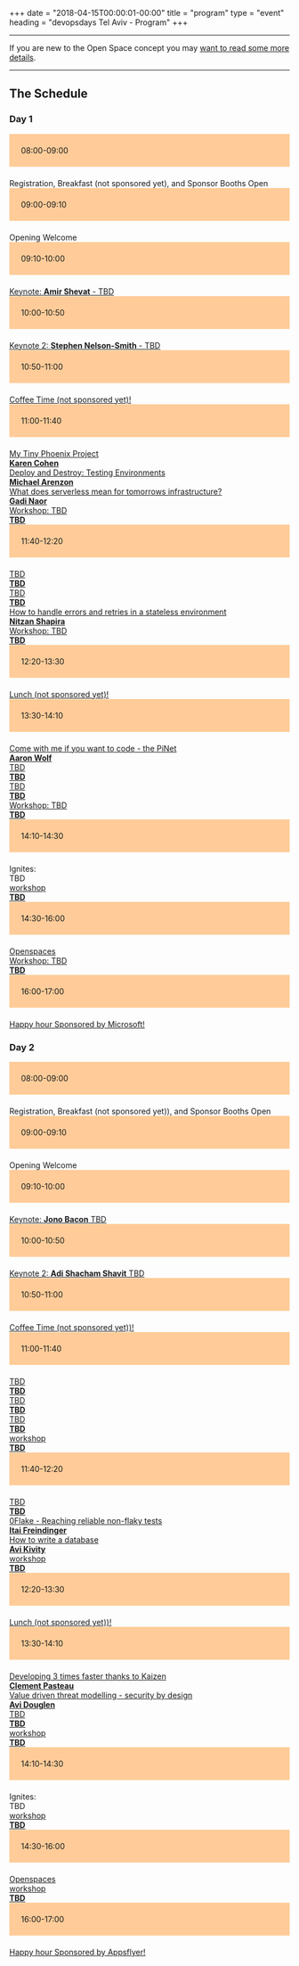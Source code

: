 +++
date = "2018-04-15T00:00:01-00:00"
title = "program"
type = "event"
heading = "devopsdays Tel Aviv - Program"
+++

<style type="text/css">
.box-grey{padding:1.5em;margin-bottom:1.5em;background:#e7e3e3}
.box-lightorange{padding:1.5em;margin-bottom:1.5em;background:#ffcc99}
.centerstyle {text-align:center;}
</style>


<div class = "row">
  <div class = "col-md-10">
    <hr />
    If you are new to the Open Space concept you may <a href="/pages/open-space-format">want to read some more details</a>.
    <hr />
  </div>
</div>

<div class = "row">
  <div class = "col-md-12">
    <h2>The Schedule</h2>
  </div>
</div>


<div class = "row">
  <div class = "col-md-12">
    <h3>Day 1</h3>
  </div>
</div>
<!-- this div is repeated for each timeslot -->
<div class = "row">
  <div class = "box-lightorange col-md-2 col-md-offset-0">
    <time>08:00-09:00</time>
  </div>
  <div class = "col-md-8 col-md-offset-2 box">
    Registration, Breakfast (not sponsored yet), and Sponsor Booths Open
  </div>
</div> <!-- end timeslot div -->
<!-- this div is repeated for each timeslot -->
<div class = "row">
  <div class = "box-lightorange col-md-2 col-md-offset-0">
    <time>09:00-09:10</time>
  </div>
  <div class = "col-md-8 col-md-offset-2 box">
    Opening Welcome <br />
    
  </div>
</div> <!-- end timeslot div -->
<!-- this div is repeated for each timeslot -->
<div class = "row">
  <div class = "box-lightorange col-md-2 col-md-offset-0">
    <time>09:10-10:00</time>
  </div>
  <div class = "col-md-8 col-md-offset-2 box">
    <a href="/events/2018-tel-aviv/program/amir-shevat">Keynote: <strong>Amir Shevat</strong> - TBD</a>
  </div>
</div> <!-- end timeslot div -->
<!-- this div is repeated for each timeslot -->
<div class = "row">
  <div class = "box-lightorange col-md-2 col-md-offset-0">
    <time>10:00-10:50</time>
  </div>
  <div class = "col-md-8 col-md-offset-2 box">
    <a href="/events/2018-tel-aviv/program/stephen-nelson-smith">Keynote 2: <strong>Stephen Nelson-Smith</strong> - TBD</a>
  </div>
</div> <!-- end timeslot div -->
<!-- this div is repeated for each timeslot -->
<div class = "row">
  <div class = "box-lightorange col-md-2 col-md-offset-0">
    <time>10:50-11:00</time>
  </div>
  <div class = "col-md-8 col-md-offset-2 box">
    <a href="https://www.devopsdays.org/events/2018-tel-aviv/sponsor/">Coffee Time (not sponsored yet)!</a>
  </div>
</div> <!-- end timeslot div -->
<!-- this div is repeated for each timeslot -->
<div class = "row">
  <div class = "box-lightorange col-md-2 col-md-offset-0">
    <time>11:00-11:40</time>
  </div>
  <div class = "col-md-2 col-md-offset-0 box">
    <a href="/events/2018-tel-aviv/program/karen-cohen">My Tiny Phoenix Project <br/> <strong>Karen Cohen</strong></a></div>
  <div class = "col-md-2 col-md-offset-3 box">
    <a href="/events/2018-tel-aviv/program/michael-arenzon">Deploy and Destroy: Testing Environments<br/> <strong>Michael Arenzon</strong></a></div>
  <div class = "col-md-2 col-md-offset-6 box">
    <a href="/events/2018-tel-aviv/program/gadi-naor">What does serverless mean for tomorrows infrastructure? <br/> <strong>Gadi Naor</strong>  </a></div>
  <div class = "col-md-2 col-md-offset-9 box">
    <a href="/events/2018-tel-aviv/program/allisson-mcmillan">Workshop: TBD <br/> <strong>TBD</strong></a></div>
</div> <!-- end timeslot div -->
<!-- this div is repeated for each timeslot -->
<div class = "row">
  <div class = "box-lightorange col-md-2 col-md-offset-0">
    <time>11:40-12:20</time>
  </div>
  <div class = "col-md-2 col-md-offset-0 box">
    <a href="/events/2018-tel-aviv/program/ken-mugrage">TBD<br/> <strong>TBD</strong></a></div>
  <div class = "col-md-2 col-md-offset-3 box">
    <a href="/events/2018-tel-aviv/program/ado-kukic">TBD<br/> <strong>TBD</strong></a></div>
  <div class = "col-md-2 col-md-offset-6 box">
    <a href="/events/2018-tel-aviv/program/nitzan-shapira">How to handle errors and retries in a stateless environment<br/> <strong>Nitzan Shapira</strong></a></div>
  <div class = "col-md-2 col-md-offset-9 box">
    <a href="/events/2018-tel-aviv/program/allisson-mcmillan">Workshop: TBD <br/> <strong>TBD</strong></a></div>
</div> <!-- end timeslot div -->
<!-- this div is repeated for each timeslot -->
<div class = "row">
  <div class = "box-lightorange col-md-2 col-md-offset-0">
    <time>12:20-13:30</time>
  </div>
  <div class = "col-md-8 col-md-offset-2 box">
    <a href="https://www.devopsdays.org/events/2018-tel-aviv/sponsor/">Lunch (not sponsored yet)!</a>
  </div>
</div> <!-- end timeslot div -->
<!-- this div is repeated for each timeslot -->
<div class = "row">
  <div class = "box-lightorange col-md-2 col-md-offset-0">
    <time>13:30-14:10</time>
  </div>
  <div class = "col-md-2 col-md-offset-0 box">
    <a href="/events/2018-tel-aviv/program/aaron-wolf">Come with me if you want to code - the PiNet <br/> <strong>Aaron Wolf</strong>  </a></div>
  <div class = "col-md-2 col-md-offset-3 box">
    <a href="/events/2018-tel-aviv/program/reuven-harrisson">TBD<br/> <strong>TBD</strong></a></div>
  <div class = "col-md-2 col-md-offset-6 box">
    <a href="/events/2018-tel-aviv/program/sasha-rosenbaum">TBD<br/> <strong>TBD</strong></a></div>
  <div class = "col-md-2 col-md-offset-9 box">
    <a href="/events/2018-tel-aviv/program/allisson-mcmillan">Workshop: TBD <br/> <strong>TBD</strong></a></div>
</div> <!-- end timeslot div -->
<!-- this div is repeated for each timeslot -->
<div class = "row">
  <div class = "box-lightorange col-md-2 col-md-offset-0">
    <time>14:10-14:30</time>
  </div>
  <div class = "col-md-6 col-md-offset-2 box">
    Ignites: <br/>
    TBD
    </div>
  <div class = "col-md-2 col-md-offset-8 box">
    <a href="/events/2018-tel-aviv/program/debbie-levit">workshop <br><strong>TBD</strong></a></div>
</div> <!-- end timeslot div -->

<div class = "row">
  <div class = "box-lightorange col-md-2 col-md-offset-0">
    <time>14:30-16:00</time>
  </div>
  <div class = "col-md-2 col-md-offset-0 box">
    <a href="/pages/open-space-format">Openspaces</a></div>
  <div class = "col-md-2 col-md-offset-3 box">
     </div>
  <div class = "col-md-2 col-md-offset-6 box">
     </div>
  <div class = "col-md-2 col-md-offset-8 box">
    <a href="/events/2018-tel-aviv/program/allisson-mcmillan">Workshop: TBD <br/> <strong>TBD</strong></a></div>
</div> <!-- end timeslot div -->
<!-- this div is repeated for each timeslot -->
<div class = "row">
  <div class = "box-lightorange col-md-2 col-md-offset-0">
    <time>16:00-17:00</time>
  </div>
  <div class = "col-md-8 col-md-offset-2 box">
    <a href="http://www.microsoft.com/">Happy hour Sponsored by Microsoft!</a>
  </div>
</div> <!-- end timeslot div -->
<!-- end day 1 -->

<div class = "row">
  <div class = "col-md-12">
    <h3>Day 2</h3>
  </div>
</div>
<!-- this div is repeated for each timeslot -->
<div class = "row">
  <div class = "box-lightorange col-md-2 col-md-offset-0">
    <time>08:00-09:00</time>
  </div>
  <div class = "col-md-8 col-md-offset-2 box">
    Registration, Breakfast (not sponsored yet)), and Sponsor Booths Open
  </div>
</div> <!-- end timeslot div -->
<!-- this div is repeated for each timeslot -->
<div class = "row">
  <div class = "box-lightorange col-md-2 col-md-offset-0">
    <time>09:00-09:10</time>
  </div>
  <div class = "col-md-8 col-md-offset-2 box">
    Opening Welcome <br />

  </div>
</div> <!-- end timeslot div -->
<!-- this div is repeated for each timeslot -->
<div class = "row">
  <div class = "box-lightorange col-md-2 col-md-offset-0">
    <time>09:10-10:00</time>
  </div>
  <div class = "col-md-8 col-md-offset-2 box">
    <a href="/events/2018-tel-aviv/program/jono-bacon">Keynote: <strong>Jono Bacon</strong> TBD</a>
  </div>
</div> <!-- end timeslot div -->
<!-- this div is repeated for each timeslot -->
<div class = "row">
  <div class = "box-lightorange col-md-2 col-md-offset-0">
    <time>10:00-10:50</time>
  </div>
  <div class = "col-md-8 col-md-offset-2 box">
    <a href="/events/2018-tel-aviv/program/adi-shacham-shavit">Keynote 2: <strong>Adi Shacham Shavit</strong> TBD</a>
  </div>
</div> <!-- end timeslot div -->
<!-- this div is repeated for each timeslot -->
<div class = "row">
  <div class = "box-lightorange col-md-2 col-md-offset-0">
    <time>10:50-11:00</time>
  </div>
  <div class = "col-md-8 col-md-offset-2 box">
    <a href="https://www.devopsdays.org/events/2018-tel-aviv/sponsor/">Coffee Time (not sponsored yet))!</a>
  </div>
</div> <!-- end timeslot div -->
<!-- this div is repeated for each timeslot -->
<div class = "row">
  <div class = "box-lightorange col-md-2 col-md-offset-0">
    <time>11:00-11:40</time>
  </div>
  <div class = "col-md-2 col-md-offset-0 box">
    <a href="/events/2018-tel-aviv/program/sabine-wojcieszak">TBD <br><strong>TBD</strong></a></div>
  <div class = "col-md-2 col-md-offset-3 box">
    <a href="/events/2018-tel-aviv/program/anton-drukh">TBD <br><strong>TBD</strong></a></div>
  <div class = "col-md-2 col-md-offset-6 box">
    <a href="/events/2018-tel-aviv/program/david-blank-edelman">TBD <br><strong>TBD</strong></a></div>
  <div class = "col-md-2 col-md-offset-8 box">
    <a href="/events/2018-tel-aviv/program/debbie-levit">workshop <br><strong>TBD</strong></a></div>
</div> <!-- end timeslot div -->
<!-- this div is repeated for each timeslot -->
<div class = "row">
  <div class = "box-lightorange col-md-2 col-md-offset-0">
    <time>11:40-12:20</time>
  </div>
  <div class = "col-md-2 col-md-offset-0 box">
    <a href="/events/2018-tel-aviv/program/yogev-levi">TBD <br><strong>TBD</strong></a></div>
  <div class = "col-md-2 col-md-offset-3 box">
    <a href="/events/2018-tel-aviv/program/itai-freindinger">0Flake - Reaching reliable non-flaky tests <br><strong>Itai Freindinger</strong></a></div>
  <div class = "col-md-2 col-md-offset-6 box">
    <a href="/events/2018-tel-aviv/program/avi-kivity">How to write a database <br><strong>Avi Kivity</strong></a></div>
  <div class = "col-md-2 col-md-offset-8 box">
    <a href="/events/2018-tel-aviv/program/debbie-levit">workshop <br><strong>TBD</strong></a></div>
</div> <!-- end timeslot div -->
<!-- this div is repeated for each timeslot -->
<div class = "row">
  <div class = "box-lightorange col-md-2 col-md-offset-0">
    <time>12:20-13:30</time>
  </div>
  <div class = "col-md-8 col-md-offset-2 box">
    <a href="https://www.devopsdays.org/events/2018-tel-aviv/sponsor/">Lunch (not sponsored yet))!</a>
  </div>
</div> <!-- end timeslot div -->
<!-- this div is repeated for each timeslot -->
<div class = "row">
  <div class = "box-lightorange col-md-2 col-md-offset-0">
    <time>13:30-14:10</time>
  </div>
  <div class = "col-md-2 col-md-offset-0 box">
    <a href="/events/2018-tel-aviv/program/clement-pasteau">Developing 3 times faster thanks to Kaizen<br><strong>Clement Pasteau</strong></a></div>
  <div class = "col-md-2 col-md-offset-3 box">
    <a href="/events/2018-tel-aviv/program/avi-douglen">Value driven threat modelling - security by design <br><strong>Avi Douglen</strong></a></div>
  <div class = "col-md-2 col-md-offset-6 box">
    <a href="/events/2018-tel-aviv/program/elena-levi">TBD <br><strong>TBD</strong></a></div>
  <div class = "col-md-2 col-md-offset-8 box">
    <a href="/events/2018-tel-aviv/program/debbie-levit">workshop <br><strong>TBD</strong></a></div>
</div> <!-- end timeslot div -->
<!-- this div is repeated for each timeslot -->
<div class = "row">
  <div class = "box-lightorange col-md-2 col-md-offset-0">
    <time>14:10-14:30</time>
  </div>
  <div class = "col-md-6 col-md-offset-2 box">
    Ignites: <br/>
    TBD
    </div>
  <div class = "col-md-2 col-md-offset-8 box">
    <a href="/events/2018-tel-aviv/program/debbie-levit">workshop <br><strong>TBD</strong></a></div>
</div> <!-- end timeslot div -->

<div class = "row">
  <div class = "box-lightorange col-md-2 col-md-offset-0">
    <time>14:30-16:00</time>
  </div>
  <div class = "col-md-2 col-md-offset-0 box">
    <a href="/pages/open-space-format">Openspaces</a></div>
  <div class = "col-md-2 col-md-offset-3 box">
     </div>
  <div class = "col-md-2 col-md-offset-6 box">
     </div>
  <div class = "col-md-2 col-md-offset-8 box">
    <a href="/events/2018-tel-aviv/program/debbie-levit">workshop <br><strong>TBD</strong></a></div>
</div> <!-- end timeslot div -->
<!-- this div is repeated for each timeslot -->
<div class = "row">
  <div class = "box-lightorange col-md-2 col-md-offset-0">
    <time>16:00-17:00</time>
  </div>
  <div class = "col-md-8 col-md-offset-2 box">
    <a href="http://www.Appsflyer.com/">Happy hour Sponsored by Appsflyer!</a>
  </div>
</div> <!-- end timeslot div -->
<!-- end day 2 -->
